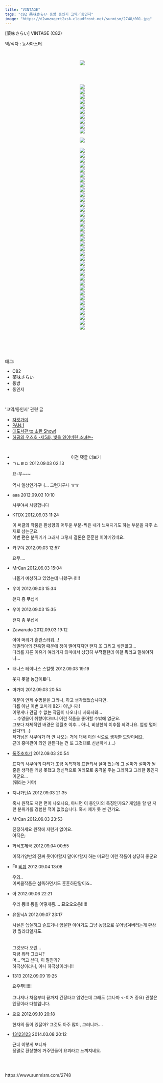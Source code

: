 ```yaml
---
title: "VINTAGE"
tags: "c82 薬味さらい 동방 동인지 코믹／동인지"
image: "https://d2wmzxqert2xsk.cloudfront.net/sunmism/2748/001.jpg"
---
```

<div class="article">
<div class="jb-article"><p>[薬味さらい] VINTAGE (C82)</p>
<p>역/식자 : 농사마스터</p>
<p><br/>
</p>
<p></p><div class="imageblock center" style="text-align: center; clear: both;"><img src="{{ site.imgserver11 }}/sunmism/2748/001.jpg"/></div><br/>
<p></p>
<p><br/>
</p>
<p></p><div class="imageblock center" style="text-align: center; clear: both;"><img src="{{ site.imgserver11 }}/sunmism/2748/002.jpg"/></div><div class="imageblock center" style="text-align: center; clear: both;"><img src="{{ site.imgserver11 }}/sunmism/2748/003.jpg"/></div><div class="imageblock center" style="text-align: center; clear: both;"><img src="{{ site.imgserver11 }}/sunmism/2748/004.jpg"/></div><div class="imageblock center" style="text-align: center; clear: both;"><img src="{{ site.imgserver11 }}/sunmism/2748/005.jpg"/></div><div class="imageblock center" style="text-align: center; clear: both;"><img src="{{ site.imgserver11 }}/sunmism/2748/006.jpg"/></div><div class="imageblock center" style="text-align: center; clear: both;"><img src="{{ site.imgserver11 }}/sunmism/2748/007.jpg"/></div><div class="imageblock center" style="text-align: center; clear: both;"><img src="{{ site.imgserver11 }}/sunmism/2748/008.jpg"/></div><div class="imageblock center" style="text-align: center; clear: both;"><img src="{{ site.imgserver11 }}/sunmism/2748/009.jpg"/></div><div class="imageblock center" style="text-align: center; clear: both;"><img src="{{ site.imgserver11 }}/sunmism/2748/010.jpg"/></div><div class="imageblock center" style="text-align: center; clear: both;"><img src="{{ site.imgserver11 }}/sunmism/2748/011.jpg"/></div><p></p>
<p></p><div class="imageblock center" style="text-align: center; clear: both;"><img src="{{ site.imgserver11 }}/sunmism/2748/012.png"/></div><br/>
<div class="imageblock center" style="text-align: center; clear: both;"><img src="{{ site.imgserver11 }}/sunmism/2748/013.jpg"/></div><div class="imageblock center" style="text-align: center; clear: both;"><img src="{{ site.imgserver11 }}/sunmism/2748/014.jpg"/></div><div class="imageblock center" style="text-align: center; clear: both;"><img src="{{ site.imgserver11 }}/sunmism/2748/015.jpg"/></div><div class="imageblock center" style="text-align: center; clear: both;"><img src="{{ site.imgserver11 }}/sunmism/2748/016.jpg"/></div><div class="imageblock center" style="text-align: center; clear: both;"><img src="{{ site.imgserver11 }}/sunmism/2748/017.jpg"/></div><div class="imageblock center" style="text-align: center; clear: both;"><img src="{{ site.imgserver11 }}/sunmism/2748/018.jpg"/></div><div class="imageblock center" style="text-align: center; clear: both;"><img src="{{ site.imgserver11 }}/sunmism/2748/019.jpg"/></div><div class="imageblock center" style="text-align: center; clear: both;"><img src="{{ site.imgserver11 }}/sunmism/2748/020.jpg"/></div><div class="imageblock center" style="text-align: center; clear: both;"><img src="{{ site.imgserver11 }}/sunmism/2748/021.jpg"/></div><div class="imageblock center" style="text-align: center; clear: both;"><img src="{{ site.imgserver11 }}/sunmism/2748/022.jpg"/></div><div class="imageblock center" style="text-align: center; clear: both;"><img src="{{ site.imgserver11 }}/sunmism/2748/023.jpg"/></div><div class="imageblock center" style="text-align: center; clear: both;"><img src="{{ site.imgserver11 }}/sunmism/2748/024.jpg"/></div><div class="imageblock center" style="text-align: center; clear: both;"><img src="{{ site.imgserver11 }}/sunmism/2748/025.jpg"/></div><div class="imageblock center" style="text-align: center; clear: both;"><img src="{{ site.imgserver11 }}/sunmism/2748/026.jpg"/></div><div class="imageblock center" style="text-align: center; clear: both;"><img src="{{ site.imgserver11 }}/sunmism/2748/027.jpg"/></div><div class="imageblock center" style="text-align: center; clear: both;"><img src="{{ site.imgserver11 }}/sunmism/2748/028.jpg"/></div><div class="imageblock center" style="text-align: center; clear: both;"><img src="{{ site.imgserver11 }}/sunmism/2748/029.jpg"/></div><div class="imageblock center" style="text-align: center; clear: both;"><img src="{{ site.imgserver11 }}/sunmism/2748/030.jpg"/></div><div class="imageblock center" style="text-align: center; clear: both;"><img src="{{ site.imgserver11 }}/sunmism/2748/031.jpg"/></div><div class="imageblock center" style="text-align: center; clear: both;"><img src="{{ site.imgserver11 }}/sunmism/2748/032.jpg"/></div><div class="imageblock center" style="text-align: center; clear: both;"><img src="{{ site.imgserver11 }}/sunmism/2748/033.jpg"/></div><div class="imageblock center" style="text-align: center; clear: both;"><img src="{{ site.imgserver11 }}/sunmism/2748/034.jpg"/></div><div class="imageblock center" style="text-align: center; clear: both;"><img src="{{ site.imgserver11 }}/sunmism/2748/035.jpg"/></div><div class="imageblock center" style="text-align: center; clear: both;"><img src="{{ site.imgserver11 }}/sunmism/2748/036.jpg"/></div><div class="imageblock center" style="text-align: center; clear: both;"><img src="{{ site.imgserver11 }}/sunmism/2748/037.jpg"/></div><div class="imageblock center" style="text-align: center; clear: both;"><img src="{{ site.imgserver11 }}/sunmism/2748/038.jpg"/></div><div class="imageblock center" style="text-align: center; clear: both;"><img src="{{ site.imgserver11 }}/sunmism/2748/039.jpg"/></div><div class="imageblock center" style="text-align: center; clear: both;"><img src="{{ site.imgserver11 }}/sunmism/2748/040.jpg"/></div><div class="imageblock center" style="text-align: center; clear: both;"><img src="{{ site.imgserver11 }}/sunmism/2748/041.jpg"/></div><div class="imageblock center" style="text-align: center; clear: both;"><img src="{{ site.imgserver11 }}/sunmism/2748/042.jpg"/></div><div class="imageblock center" style="text-align: center; clear: both;"><img src="{{ site.imgserver11 }}/sunmism/2748/043.jpg"/></div><div class="imageblock center" style="text-align: center; clear: both;"><img src="{{ site.imgserver11 }}/sunmism/2748/044.jpg"/></div><div class="imageblock center" style="text-align: center; clear: both;"><img src="{{ site.imgserver11 }}/sunmism/2748/045.jpg"/></div><div class="imageblock center" style="text-align: center; clear: both;"><img src="{{ site.imgserver11 }}/sunmism/2748/046.jpg"/></div><div class="imageblock center" style="text-align: center; clear: both;"><img src="{{ site.imgserver11 }}/sunmism/2748/047.jpg"/></div><div class="imageblock center" style="text-align: center; clear: both;"><img src="{{ site.imgserver11 }}/sunmism/2748/048.jpg"/></div><div class="imageblock center" style="text-align: center; clear: both;"><img src="{{ site.imgserver11 }}/sunmism/2748/049.jpg"/></div><br/>
<p></p>
<p><br/>
</p><div style="text-align:center;margin:10px 0 10px 0;clear:both"><div style="display:inline;text-align:center;">
</div><div style="display:inline;text-align:center;">
</div></div> </div></div><br/>
<div class="tagTrail">
<p>태그: </p>
<ul>
<li>C82</li>
<li>薬味さらい</li>
<li>동방</li>
<li>동인지</li>
</ul>
</div><br/>
<div class="another">
<p>'코믹/동인지' 관련 글</p>
<ul>
<li><a href="/sunmism_2751">자켓가이</a></li>
<li><a href="/sunmism_2749">PAN;1</a></li>
<li><a href="/sunmism_2747">대도서관 to 소환 Show!</a></li>
<li><a href="/sunmism_2742">허공의 우츠호 -제5화, 빛을 잃어버린 소녀는-</a></li>
</ul>
</div><br/>
<div class="jb-discuss-list jb-discuss-list-comment">
<ul class="jb-discuss-list-level-1">
<li class="tt_more_preview_comments_wrap" id="ttMorePreviousCommentsFor2748" onclick="getEntryCommentsByPaging(2748); return false;" style="text-align:center;cursor:pointer"><span class="tt_more_preview_comments_text">이전 댓글 더보기</span><input id="ttMorePreviousCommentsFirstWrittenFor2748" type="hidden" value="1346605981"/><input id="ttMorePreviousCommentsFirstIdFor2748" type="hidden" value="11417065"/></li>
<li class="rp_general" id="comment11417065">
<div class="jb-discuss jb-discuss-comment">
<div class="jb-discuss-information jb-discuss-information-comment">
<span class="jb-discuss-information-name">ㄱㄴㄹㅁ</span>
<span class="jb-discuss-information-date">2012.09.03 02:13 </span>
</div>
<p class="jb-discuss-content jb-discuss-content-comment">요-무~~~<br/>
<br/>
역시 일상인거구나... 그런거구나 ㅠㅠ</p>
</div>
</li>
<li class="rp_general" id="comment11417326">
<div class="jb-discuss jb-discuss-comment">
<div class="jb-discuss-information jb-discuss-information-comment">
<span class="jb-discuss-information-name">aaa</span>
<span class="jb-discuss-information-date">2012.09.03 10:10 </span>
</div>
<p class="jb-discuss-content jb-discuss-content-comment">사쿠야씨 사랑합니다</p>
</div>
</li>
<li class="rp_general" id="comment11417423">
<div class="jb-discuss jb-discuss-comment">
<div class="jb-discuss-information jb-discuss-information-comment">
<span class="jb-discuss-information-name">KTDX</span>
<span class="jb-discuss-information-date">2012.09.03 11:24 </span>
</div>
<p class="jb-discuss-content jb-discuss-content-comment">이 써클의 작품은 환상향의 어두운 부분-썩은 내가 느껴지기도 하는 부분을 자주 소재로 삼는군요.<br/>
이번 편은 분위기가 그래서 그렇지 결론은 훈훈한 이야기였네요.</p>
</div>
</li>
<li class="rp_general" id="comment11417653">
<div class="jb-discuss jb-discuss-comment">
<div class="jb-discuss-information jb-discuss-information-comment">
<span class="jb-discuss-information-name">카구야</span>
<span class="jb-discuss-information-date">2012.09.03 12:57 </span>
</div>
<p class="jb-discuss-content jb-discuss-content-comment">요무....</p>
</div>
</li>
<li class="rp_general" id="comment11417876">
<div class="jb-discuss jb-discuss-comment">
<div class="jb-discuss-information jb-discuss-information-comment">
<span class="jb-discuss-information-name">MrCan</span>
<span class="jb-discuss-information-date">2012.09.03 15:04 </span>
</div>
<p class="jb-discuss-content jb-discuss-content-comment">나올거 예상하고 있었는데 나왔구나!!!!</p>
</div>
</li>
<li class="rp_general" id="comment11417917">
<div class="jb-discuss jb-discuss-comment">
<div class="jb-discuss-information jb-discuss-information-comment">
<span class="jb-discuss-information-name">우이</span>
<span class="jb-discuss-information-date">2012.09.03 15:34 </span>
</div>
<p class="jb-discuss-content jb-discuss-content-comment">왠지 좀 무섭네</p>
</div>
</li>
<li class="rp_general" id="comment11417918">
<div class="jb-discuss jb-discuss-comment">
<div class="jb-discuss-information jb-discuss-information-comment">
<span class="jb-discuss-information-name">우이</span>
<span class="jb-discuss-information-date">2012.09.03 15:35 </span>
</div>
<p class="jb-discuss-content jb-discuss-content-comment">왠지 좀 무섭네</p>
</div>
</li>
<li class="rp_general" id="comment11418293">
<div class="jb-discuss jb-discuss-comment">
<div class="jb-discuss-information jb-discuss-information-comment">
<span class="jb-discuss-information-name">Zawarudo</span>
<span class="jb-discuss-information-date">2012.09.03 19:12 </span>
</div>
<p class="jb-discuss-content jb-discuss-content-comment">아아 머리가 혼란스러워...!<br/>
레밀리아의 잔혹함 때문에 정이 떨어지지만 왠지 또 그리고 싶진않고...<br/>
다리를 자른 이유가 여러가지 의미에서 상당히 부적절한데 이걸 뭐라고 말해야하나...</p>
</div>
</li>
<li class="rp_general" id="comment11418307">
<div class="jb-discuss jb-discuss-comment">
<div class="jb-discuss-information jb-discuss-information-comment">
<span class="jb-discuss-information-name">태나스 테이나스 스칼렛</span>
<span class="jb-discuss-information-date">2012.09.03 19:19 </span>
</div>
<p class="jb-discuss-content jb-discuss-content-comment">웃지 못할 농담이로다.</p>
</div>
</li>
<li class="rp_general" id="comment11418408">
<div class="jb-discuss jb-discuss-comment">
<div class="jb-discuss-information jb-discuss-information-comment">
<span class="jb-discuss-information-name">마가미</span>
<span class="jb-discuss-information-date">2012.09.03 20:54 </span>
</div>
<p class="jb-discuss-content jb-discuss-content-comment">이분이 언제 수명물을 그리나, 하고 생각했었습니다만.<br/>
다름 아닌 이번 코미케 82가 아닙니까!<br/>
이렇게나 견딜 수 없는 작품이 나오다니 자와자와...<br/>
... 수명물이 취향이다보니 이런 작품을 좋아할 수밖에 없군요.<br/>
그보다 자체적인 배경은 맹월초 이후... 아니, 비상천칙 이후쯤 되려나요. 엄청 멀어진다?!(...)<br/>
작가님은 사쿠야가 더 안 나오는 거에 대해 이런 식으로 생각한 모양이네요.<br/>
근데 홍마관이 와인 만든다는 건 또 그것대로 신선하네.(...)</p>
</div>
</li>
<li class="rp_general" id="comment11418474">
<div class="jb-discuss jb-discuss-comment">
<div class="jb-discuss-information jb-discuss-information-comment">
<span class="jb-discuss-information-name"> <a href="http://www.qhflekfl.com" onclick="return openLinkInNewWindow(this)">폭주초호기</a></span>
<span class="jb-discuss-information-date">2012.09.03 20:54 </span>
</div>
<p class="jb-discuss-content jb-discuss-content-comment">표지의 사쿠야의 다리가 조금 독특하게 표현되서 설마 했는데 그 설마가 설마가 될줄은 생각은 커녕 못했고 정신적으로 여러모로 충격울 주는 그러하고 그러한 동인지이군요...<br/>
(뭐라는 거야)</p>
</div>
</li>
<li class="rp_general" id="comment11418551">
<div class="jb-discuss jb-discuss-comment">
<div class="jb-discuss-information jb-discuss-information-comment">
<span class="jb-discuss-information-name">지나가던A</span>
<span class="jb-discuss-information-date">2012.09.03 21:35 </span>
</div>
<p class="jb-discuss-content jb-discuss-content-comment">혹시 원작도 저런 면이 나오나요, 아니면 이 동인지의 특징인가요? 게임을 할 땐 저런 분위기를 경험한 적이 없었습니다. 혹시 제가 못 본 건가요.</p>
</div>
</li>
<li class="rp_general" id="comment11418770">
<div class="jb-discuss jb-discuss-comment">
<div class="jb-discuss-information jb-discuss-information-comment">
<span class="jb-discuss-information-name">MrCan</span>
<span class="jb-discuss-information-date">2012.09.03 23:53 </span>
</div>
<p class="jb-discuss-content jb-discuss-content-comment">진정하세요 원작에 저런거 없어요.<br/>
아직은;</p>
</div>
</li>
<li class="rp_general" id="comment11418894">
<div class="jb-discuss jb-discuss-comment">
<div class="jb-discuss-information jb-discuss-information-comment">
<span class="jb-discuss-information-name">화식조제국</span>
<span class="jb-discuss-information-date">2012.09.04 00:55 </span>
</div>
<p class="jb-discuss-content jb-discuss-content-comment">이작가양반의 진짜 웃어야할지 말아야할지 하는 미묘한 이런 작품이 상당히 좋군요</p>
</div>
</li>
<li class="rp_general" id="comment11422864">
<div class="jb-discuss jb-discuss-comment">
<div class="jb-discuss-information jb-discuss-information-comment">
<span class="jb-discuss-information-name"><img alt="Favicon of http://blog.naver.com/rudtjq9416" height="16" onerror="this.onerror=null;this.parentNode.removeChild(this)" src="http://blog.naver.com/favicon.ico" width="16"/> <a href="http://blog.naver.com/rudtjq9416" onclick="return openLinkInNewWindow(this)">비취</a></span>
<span class="jb-discuss-information-date">2012.09.04 13:08 </span>
</div>
<p class="jb-discuss-content jb-discuss-content-comment">우와..<br/>
이써클작품은 섬뜩하면서도 훈훈하단말이죠..</p>
</div>
</li>
<li class="rp_general" id="comment11427873">
<div class="jb-discuss jb-discuss-comment">
<div class="jb-discuss-information jb-discuss-information-comment">
<span class="jb-discuss-information-name">아</span>
<span class="jb-discuss-information-date">2012.09.06 22:21 </span>
</div>
<p class="jb-discuss-content jb-discuss-content-comment">우리 묭!!! 묭을 어떻게좀.... 묘오오오옹!!!!!</p>
</div>
</li>
<li class="rp_general" id="comment11431766">
<div class="jb-discuss jb-discuss-comment">
<div class="jb-discuss-information jb-discuss-information-comment">
<span class="jb-discuss-information-name">유동닉A</span>
<span class="jb-discuss-information-date">2012.09.07 23:17 </span>
</div>
<p class="jb-discuss-content jb-discuss-content-comment">사실은 씁쓸하고 슬프거나 암울한 이야기도 그냥 농담으로 웃어넘겨버리는게 환상향 퀄리티일지도.<br/>
<br/>
<br/>
그것보다 오린...<br/>
지금 뭐라 그랬니?<br/>
머... 먹고 싶다, 이 말인가?<br/>
하극상이라니, 아니 하극상이라니!!</p>
</div>
</li>
<li class="rp_general" id="comment11435763">
<div class="jb-discuss jb-discuss-comment">
<div class="jb-discuss-information jb-discuss-information-comment">
<span class="jb-discuss-information-name">1313</span>
<span class="jb-discuss-information-date">2012.09.09 19:25 </span>
</div>
<p class="jb-discuss-content jb-discuss-content-comment">요우무!!!!!!<br/>
<br/>
그나저나 처음부터 끝까지 긴장타고 읽었는데 그래도 (그나마 &lt;-이거 중요) 괜찮은 엔딩이라 다행입니다.</p>
</div>
</li>
<li class="rp_general" id="comment11437674">
<div class="jb-discuss jb-discuss-comment">
<div class="jb-discuss-information jb-discuss-information-comment">
<span class="jb-discuss-information-name">으으</span>
<span class="jb-discuss-information-date">2012.09.10 20:18 </span>
</div>
<p class="jb-discuss-content jb-discuss-content-comment">현자의 돌이 있잖아? 그것도 아주 많이, 그러니까....</p>
</div>
</li>
<li class="rp_general" id="comment13162978">
<div class="jb-discuss jb-discuss-comment">
<div class="jb-discuss-information jb-discuss-information-comment">
<span class="jb-discuss-information-name"> <a href="http://12321" onclick="return openLinkInNewWindow(this)">13123123</a></span>
<span class="jb-discuss-information-date">2014.03.08 20:12 </span>
</div>
<p class="jb-discuss-content jb-discuss-content-comment">근데 이렇게 보니까<br/>
정말로 환상향에 거주민들이 요괴라고 느껴지네요.<br/>
</p>
</div>
</li>
</ul>
</div><br/>
<br/>
<p id="refer">https://www.sunmism.com/2748</p>
<br/>
